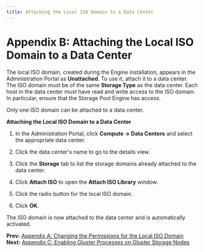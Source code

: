 ```yaml
---
title: Attaching the Local ISO Domain to a Data Center
---
```


# Appendix B: Attaching the Local ISO Domain to a Data Center

The local ISO domain, created during the Engine installation, appears in the Administration Portal as **Unattached**. To use it, attach it to a data center. The ISO domain must be of the same **Storage Type** as the data center. Each host in the data center must have read and write access to the ISO domain. In particular, ensure that the Storage Pool Engine has access.

Only one ISO domain can be attached to a data center.

**Attaching the Local ISO Domain to a Data Center**

1. In the Administration Portal, click **Compute &rarr; Data Centers** and select the appropriate data center.

2. Click the data center's name to go to the details view.

3. Click the **Storage** tab to list the storage domains already attached to the data center.

4. Click **Attach ISO** to open the **Attach ISO Library** window.

4. Click the radio button for the local ISO domain.

5. Click **OK**.

The ISO domain is now attached to the data center and is automatically activated.

**Prev:** [Appendix A: Changing the Permissions for the Local ISO Domain](../appe-Changing_the_Permissions_for_the_Local_ISO_Domain) <br>
**Next:** [Appendix C: Enabling Gluster Processes on Gluster Storage Nodes](../appe-Enabling_Gluster_Processes_on_Gluster_Storage_Nodes)
